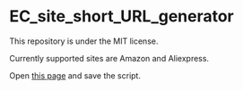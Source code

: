 # EC_site_short_URL_generator

This repository is under the MIT license.

Currently supported sites are Amazon and Aliexpress.

Open [this page](https://oz0820.github.io/EC_site_short_URL_generator/) and save the script.
